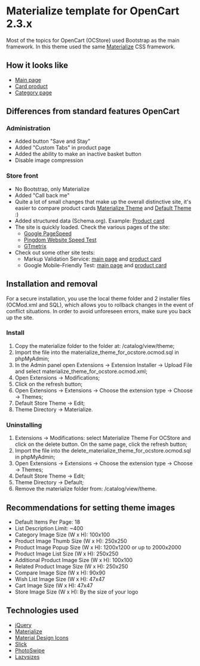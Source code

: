 # Materialize template for OpenCart 2.3.x
Most of the topics for OpenCart (OCStore) used Bootstrap as the main framework.
In this theme used the same [Materialize](https://github.com/Dogfalo/materialize) CSS framework.
## How it looks like
* [Main page](https://materialize.myefforts.ru/)
* [Card product](https://materialize.myefforts.ru/smartphones/iphone-smart/iphone-7-plus-red-special-edition-256gb)
* [Category page](https://materialize.myefforts.ru/smartphones/)
## Differences from standard features OpenCart
### Administration
* Added button "Save and Stay"
* Added "Custom Tabs" in product page
* Added the ability to make an inactive basket button
* Disable image compression
### Store front
* No Bootstrap, only Materialize
* Added "Call back me"
* Quite a lot of small changes that make up the overall distinctive site, it's easier to compare product cards 
[Materialize Theme](https://materialize.myefforts.ru/smartphones/iphone-smart/iphone-7-plus-red-special-edition-256gb) and 
[Default Theme](https://demo.opencart.com/index.php?route=product/product&product_id=40) :)
* Added structured data (Schema.org). Example: 
[Product card](https://search.google.com/structured-data/testing-tool/u/0/#url=https%3A%2F%2Fmaterialize.myefforts.ru%2Fsmartphones%2Fiphone-smart%2Fiphone-7-plus-red-special-edition-256gb)
* The site is quickly loaded. Check the various pages of the site:
  - [Google PageSpeed](https://developers.google.com/speed/pagespeed/insights/)
  - [Pingdom Website Speed Test](https://tools.pingdom.com/)
  - [GTmetrix](https://gtmetrix.com/)
* Check out some other site tests:
  - Markup Validation Service: [main page](https://validator.w3.org/nu/?doc=https%3A%2F%2Fmaterialize.myefforts.ru%2F) and 
  [product card](https://validator.w3.org/nu/?doc=https%3A%2F%2Fmaterialize.myefforts.ru%2Fsmartphones%2Fiphone-smart%2Fiphone-7-plus-red-special-edition-256gb)
  - Google Mobile-Friendly Test: [main page](https://search.google.com/search-console/mobile-friendly?id=aWnZIZ8aLvbIVq4R2tpuPQ) and 
  [product card](https://search.google.com/search-console/mobile-friendly?id=zIJ0V8Q2y1WuyUJhOpN91w)
## Installation and removal
For a secure installation, you use the local theme folder and 2 installer files (OCMod.xml and SQL), 
which allows you to rollback changes in the event of conflict situations. 
In order to avoid unforeseen errors, make sure you back up the site.
### Install
1.  Copy the materialize folder to the folder at: /catalog/view/theme;
2.  Import the file into the materialize_theme_for_ocstore.ocmod.sql in phpMyAdmin;
3.  In the Admin panel open Extensions -> Extension Installer -> Upload File and select materialize_theme_for_ocstore.ocmod.xml;
4.  Open Extensions -> Modifications;
5.  Click on the refresh button;
6.  Open Extensions -> Extensions -> Choose the extension type -> Choose -> Themes;
7.  Default Store Theme -> Edit;
8.  Theme Directory -> Materialize.
### Uninstalling
1.  Extensions -> Modifications: select Materialize Theme For OCStore and click on the delete button. 
On the same page, click the refresh button;
2.  Import the file into the delete_materialize_theme_for_ocstore.ocmod.sql in phpMyAdmin;
3.  Open Extensions -> Extensions -> Choose the extension type -> Choose -> Themes;
4.  Default Store Theme -> Edit;
5.  Theme Directory -> Default;
6.  Remove the materialize folder from: /catalog/view/theme.
## Recommendations for setting theme images
* Default Items Per Page: 18
* List Description Limit: ~400
* Category Image Size (W x H): 100x100
* Product Image Thumb Size (W x H): 250x250
* Product Image Popup Size (W x H): 1200x1200 or up to 2000x2000
* Product Image List Size (W x H): 250x250
* Additional Product Image Size (W x H): 100x100
* Related Product Image Size (W x H): 250x250
* Compare Image Size (W x H): 90x90
* Wish List Image Size (W x H): 47x47
* Cart Image Size (W x H): 47x47
* Store Image Size (W x H): By the size of your logo
## Technologies used
* [jQuery](https://github.com/jquery/jquery)
* [Materialize](https://github.com/Dogfalo/materialize)
* [Material Design Icons](https://github.com/google/material-design-icons)
* [Slick](https://github.com/kenwheeler/slick)
* [PhotoSwipe](https://github.com/dimsemenov/PhotoSwipe)
* [Lazysizes](https://github.com/aFarkas/lazysizes)
